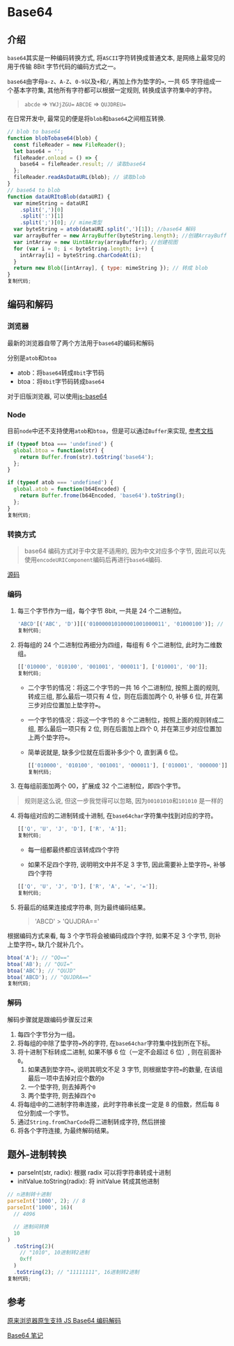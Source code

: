 # Base64

## 介绍

`base64`其实是一种编码转换方式, 将`ASCII`字符转换成普通文本, 是网络上最常见的用于传输 8Bit 字节代码的编码方式之一。

`base64`由字母`a-z`、`A-Z`、`0-9`以及`+`和`/`, 再加上作为垫字的`=`, 一共 65 字符组成一个基本字符集, 其他所有字符都可以根据一定规则, 转换成该字符集中的字符。

> `abcde` =\> `YWJjZGU=` `ABCDE` =\> `QUJDREU=`

在日常开发中, 最常见的便是将`blob`和`base64`之间相互转换.

```javascript
// blob to base64
function blobTobase64(blob) {
  const fileReader = new FileReader();
  let base64 = '';
  fileReader.onload = () => {
    base64 = fileReader.result; // 读取base64
  };
  fileReader.readAsDataURL(blob); // 读取blob
}
// base64 to blob
function dataURItoBlob(dataURI) {
  var mimeString = dataURI
    .split(',')[0]
    .split(':')[1]
    .split(';')[0]; // mime类型
  var byteString = atob(dataURI.split(',')[1]); //base64 解码
  var arrayBuffer = new ArrayBuffer(byteString.length); //创建ArrayBuffer
  var intArray = new Uint8Array(arrayBuffer); //创建视图
  for (var i = 0; i < byteString.length; i++) {
    intArray[i] = byteString.charCodeAt(i);
  }
  return new Blob([intArray], { type: mimeString }); // 转成 blob
}
复制代码;
```

## 编码和解码

### 浏览器

最新的浏览器自带了两个方法用于`base64`的编码和解码

分别是`atob`和`btoa`

- atob：将`base64`转成`8bit`字节码
- btoa：将`8bit`字节码转成`base64`

对于旧版浏览器, 可以使用[js-base64](https://github.com/dankogai/js-base64)

### Node

目前`node`中还不支持使用`atob`和`btoa`，但是可以通过`Buffer`来实现, [参考文档](http://nodejs.cn/api/buffer.html#buffer_class_method_buffer_from_array)

```javascript
if (typeof btoa === 'undefined') {
  global.btoa = function(str) {
    return Buffer.from(str).toString('base64');
  };
}

if (typeof atob === 'undefined') {
  global.atob = function(b64Encoded) {
    return Buffer.frome(b64Encoded, 'base64').toString();
  };
}
复制代码;
```

### 转换方式

> base64 编码方式对于中文是不适用的, 因为中文对应多个字节, 因此可以先使用`encodeURIComponent`编码后再进行`base64`编码.

[源码](https://github.com/zWingz/base64)

### 编码

1.  每三个字节作为一组，每个字节 8bit, 一共是 24 个二进制位。

    ```javascript
    'ABCD'[('ABC', 'D')][('010000010100001001000011', '01000100')]; // 每三字节做一组 // 转成8bit
    复制代码;
    ```

2.  将每组的 24 个二进制位再细分为四组，每组有 6 个二进制位, 此时为二维数组。

    ```javascript
    [['010000', '010100', '001001', '000011'], ['010001', '00']];
    复制代码;
    ```

    - 二个字节的情况：将这二个字节的一共 16 个二进制位, 按照上面的规则, 转成三组, 那么最后一项只有 4 位，则在后面加两个 0, 补够 6 位, 并在第三步对应位置加上垫字符`=`。
    - 一个字节的情况：将这一个字节的 8 个二进制位，按照上面的规则转成二组, 那么最后一项只有 2 位, 则在后面加上四个 0, 并在第三步对应位置加上两个垫字符`=`。
    - 简单说就是, 缺多少位就在后面补多少个 0, 直到满 6 位。

      ```javascript
      [['010000', '010100', '001001', '000011'], ['010001', '000000']];
      复制代码;
      ```

3.  在每组前面加两个 00，扩展成 32 个二进制位，即四个字节。

> 规则是这么说, 但这一步我觉得可以忽略, 因为`00101010`和`101010` 是一样的

4.  将每组对应的二进制转成十进制, 在`base64char`字符集中找到对应的字符。

    ```javascript
    [['Q', 'U', 'J', 'D'], ['R', 'A']];
    复制代码;
    ```

    - 每一组都最终都应该转成四个字符

    - 如果不足四个字符, 说明明文中并不足 3 字节, 因此需要补上垫字符`=`, 补够四个字符

    ```javascript
    [['Q', 'U', 'J', 'D'], ['R', 'A', '=', '=']];
    复制代码;
    ```

5.  将最后的结果连接成字符串, 则为最终编码结果。

    > 'ABCD' > 'QUJDRA=='

根据编码方式来看, 每 3 个字节将会被编码成四个字符, 如果不足 3 个字节, 则补上垫字符`=`, 缺几个就补几个。

```javascript
btoa('A'); // "QQ=="
btoa('AB'); // "QUI="
btoa('ABC'); // "QUJD"
btoa('ABCD'); // "QUJDRA=="
复制代码;
```

### 解码

解码步骤就是跟编码步骤反过来

1.  每四个字节分为一组。
2.  将每组的中除了垫字符`=`外的字符, 在`base64char`字符集中找到所在下标。
3.  将十进制下标转成二进制, 如果不够 6 位（一定不会超过 6 位）, 则在前面补`0`。
    1.  如果遇到垫字符`=`, 说明其明文不足 3 字节, 则根据垫字符`=`的数量, 在该组最后一项中去掉对应个数的`0`
    2.  一个垫字符, 则去掉两个`0`
    3.  两个垫字符, 则去掉四个`0`
4.  将每组中的二进制字符串连接，此时字符串长度一定是 8 的倍数，然后每 8 位分割成一个字节。
5.  通过`String.fromCharCode`将二进制转成字符, 然后拼接
6.  将各个字符连接, 为最终解码结果。

## 题外-进制转换

- parseInt(str, radix): 根据 radix 可以将字符串转成十进制
- initValue.toString(radix): 将 initValue 转成其他进制

```javascript
// n进制转十进制
parseInt('1000', 2); // 8
parseInt('1000', 16)(
  // 4096

  // 进制间转换
  10
)
  .toString(2)(
    // "1010", 10进制转2进制
    0xff
  )
  .toString(2); // "11111111", 16进制转2进制
复制代码;
```

## 参考

[原来浏览器原生支持 JS Base64 编码解码](https://www.zhangxinxu.com/wordpress/2018/08/js-base64-atob-btoa-encode-decode/)

[Base64 笔记](http://www.ruanyifeng.com/blog/2008/06/base64.html)
